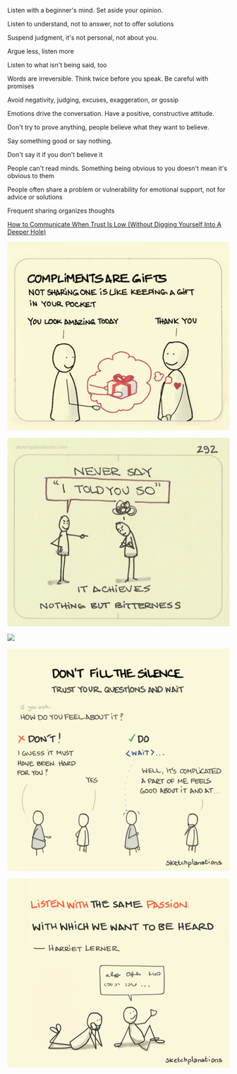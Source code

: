 ---
---


Listen with a beginner's mind. Set aside your opinion. 

Listen to understand, not to answer, not to offer solutions

Suspend judgment, it's not personal, not about you. 

Argue less, listen more 

Listen to what isn't being said, too 

Words are irreversible. Think twice before you speak. Be careful with promises

Avoid negativity, judging, excuses, exaggeration, or gossip 

Emotions drive the conversation. Have a positive, constructive attitude. 

Don't try to prove anything, people believe what they want to believe. 

Say something good or say nothing.

Don't say it if you don't believe it

People can't read minds. Something being obvious to you doesn't mean it's obvious to them 

People often share a problem or vulnerability for emotional support, not for advice or solutions

Frequent sharing organizes thoughts


[How to Communicate When Trust Is Low (Without Digging Yourself Into A Deeper Hole) ](https://charity.wtf/2023/08/17/how-to-communicate-when-trust-is-low-without-digging-yourself-into-a-deeper-hole/)


![](/assets/static/img/compliments-are-gifts.jpeg)

![](/assets/static/img/not-say-told-you.jpeg)

![](/assets/static/img/plain-pooh.jpg)

![](/assets/static/img/dont-fill-the-silence.png)

![](/assets/static/img/listen-with-passion.png)

